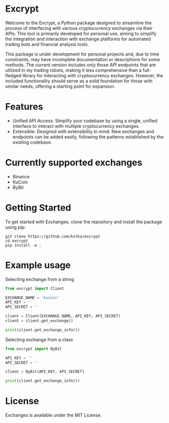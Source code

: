 # Excrypt

Welcome to the Excrypt, a Python package designed to streamline the process of interfacing with various cryptocurrency exchanges via their APIs. This tool is primarily developed for personal use, aiming to simplify the integration and interaction with exchange platforms for automated trading bots and financial analysis tools.

This package is under development for personal projects and, due to time constraints, may have incomplete documentation or descriptions for some methods. The current version includes only those API endpoints that are utilized in my trading robots, making it less comprehensive than a full-fledged library for interacting with cryptocurrency exchanges. However, the included functionality should serve as a solid foundation for those with similar needs, offering a starting point for expansion.

# Features

* Unified API Access: Simplify your codebase by using a single, unified interface to interact with multiple cryptocurrency exchanges.
* Extensible: Designed with extensibility in mind. New exchanges and endpoints can be added easily, following the patterns established by the existing codebase.

# Currently supported exchanges

* Binance
* KuCoin
* ByBit

# Getting Started
To get started with Exchanges, clone the repository and install the package using pip:

```
git clone https://github.com/kstka/excrypt
cd excrypt
pip install -e .
```

# Example usage

Selecting exchange from a string

```python
from excrypt import Client

EXCHANGE_NAME = 'kucoin'
API_KEY = ''
API_SECRET = ''

client = Client(EXCHANGE_NAME, API_KEY, API_SECRET)
client = client.get_exchange()

print(client.get_exchange_info())
```  

Selecting exchange from a class

```python
from excrypt import ByBit

API_KEY = ''
API_SECRET = ''

client = ByBit(API_KEY, API_SECRET)

print(client.get_exchange_info())
```

# License
Exchanges is available under the MIT License.